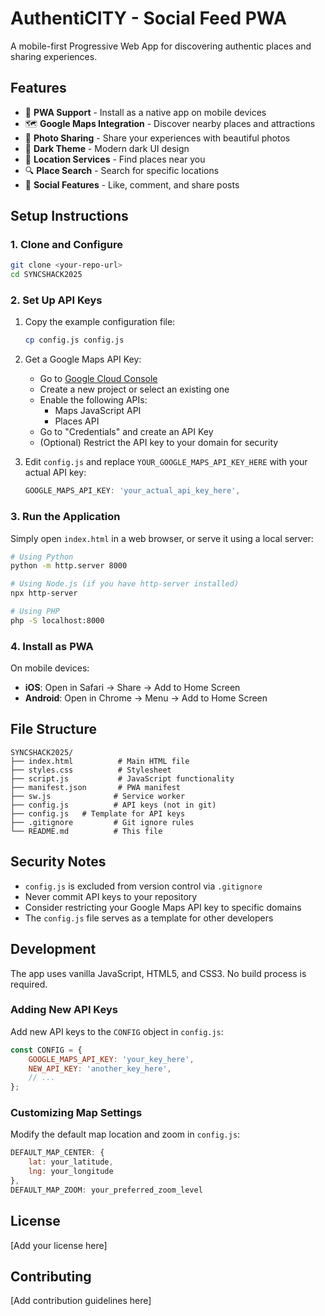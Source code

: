 # AuthentiCITY - Social Feed PWA

A mobile-first Progressive Web App for discovering authentic places and sharing experiences.

## Features

- 📱 **PWA Support** - Install as a native app on mobile devices
- 🗺️ **Google Maps Integration** - Discover nearby places and attractions
- 📸 **Photo Sharing** - Share your experiences with beautiful photos
- 🌙 **Dark Theme** - Modern dark UI design
- 📍 **Location Services** - Find places near you
- 🔍 **Place Search** - Search for specific locations
- 💬 **Social Features** - Like, comment, and share posts

## Setup Instructions

### 1. Clone and Configure

```bash
git clone <your-repo-url>
cd SYNCSHACK2025
```

### 2. Set Up API Keys

1. Copy the example configuration file:
   ```bash
   cp config.js config.js
   ```

2. Get a Google Maps API Key:
   - Go to [Google Cloud Console](https://console.cloud.google.com/)
   - Create a new project or select an existing one
   - Enable the following APIs:
     - Maps JavaScript API
     - Places API
   - Go to "Credentials" and create an API Key
   - (Optional) Restrict the API key to your domain for security

3. Edit `config.js` and replace `YOUR_GOOGLE_MAPS_API_KEY_HERE` with your actual API key:
   ```javascript
   GOOGLE_MAPS_API_KEY: 'your_actual_api_key_here',
   ```

### 3. Run the Application

Simply open `index.html` in a web browser, or serve it using a local server:

```bash
# Using Python
python -m http.server 8000

# Using Node.js (if you have http-server installed)
npx http-server

# Using PHP
php -S localhost:8000
```

### 4. Install as PWA

On mobile devices:
- **iOS**: Open in Safari → Share → Add to Home Screen
- **Android**: Open in Chrome → Menu → Add to Home Screen

## File Structure

```
SYNCSHACK2025/
├── index.html          # Main HTML file
├── styles.css          # Stylesheet
├── script.js           # JavaScript functionality
├── manifest.json       # PWA manifest
├── sw.js              # Service worker
├── config.js          # API keys (not in git)
├── config.js   # Template for API keys
├── .gitignore         # Git ignore rules
└── README.md          # This file
```

## Security Notes

- `config.js` is excluded from version control via `.gitignore`
- Never commit API keys to your repository
- Consider restricting your Google Maps API key to specific domains
- The `config.js` file serves as a template for other developers

## Development

The app uses vanilla JavaScript, HTML5, and CSS3. No build process is required.

### Adding New API Keys

Add new API keys to the `CONFIG` object in `config.js`:

```javascript
const CONFIG = {
    GOOGLE_MAPS_API_KEY: 'your_key_here',
    NEW_API_KEY: 'another_key_here',
    // ...
};
```

### Customizing Map Settings

Modify the default map location and zoom in `config.js`:

```javascript
DEFAULT_MAP_CENTER: {
    lat: your_latitude,
    lng: your_longitude
},
DEFAULT_MAP_ZOOM: your_preferred_zoom_level
```

## License

[Add your license here]

## Contributing

[Add contribution guidelines here]
